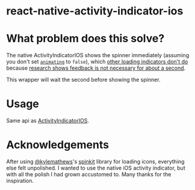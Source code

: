 # react-native-activity-indicator-ios

# What problem does this solve?
The native ActivityIndicatorIOS shows the spinner immediately (assuming you don't set [`animating`](http://facebook.github.io/react-native/docs/activityindicatorios.html#animating) to `false`), which [other loading indicators don't do](https://github.com/KyleAMathews/react-spinkit#fades-in-spinners-after-one-second) because [research shows feedback is not necessary for about a second](http://www.nngroup.com/articles/response-times-3-important-limits/).

This wrapper will wait the second before showing the spinner.

# Usage

Same api as [ActivityIndicatorIOS](http://facebook.github.io/react-native/docs/activityindicatorios.html#content).

# Acknowledgements

After using [@kylemathews](https://twitter.com/kylemathews)'s [spinkit](https://github.com/KyleAMathews/react-spinkit) library for loading icons, everything else felt unpolished. I wanted to use the native iOS activity indicator, but with all the polish I had grown accustomed to. Many thanks for the inspiration.
